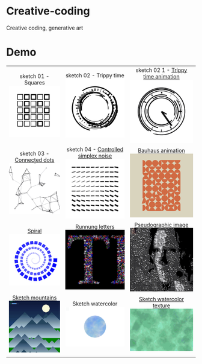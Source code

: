 # Creative-coding
Creative coding, generative art

# Demo
| | | |
|:-------------------------:|:-------------------------:|:-------------------------:|
|sketch 01 - Squares<br /> <img width="200" alt="Squares" src="https://github.com/pavel-ship-it/creative-coding/blob/master/preview/sketch-01.png"> | sketch 02 - Trippy time<br /> <img width="200" alt="Trippy time" src="https://github.com/pavel-ship-it/creative-coding/blob/master/preview/sketch-02.png"> | sketch 02 1 - <a href="https://youtube.com/shorts/8dzQWFkS0dE?feature=share">Trippy time animation</a><br /> <img width="200" alt="Trippy Time animation" src="https://github.com/pavel-ship-it/creative-coding/blob/master/preview/sketch-02.1.gif">|
| sketch 03 - <a href="https://youtube.com/shorts/t4bPVoJ_PKI?feature=share">Connected dots</a><br /><img width="200" alt="Connected dots" src="https://github.com/pavel-ship-it/creative-coding/blob/master/preview/sketch-03.gif"> | sketch 04 - <a href="https://youtube.com/shorts/FI0EYWoyCSk?feature=share">Controlled simplex noise</a><br /> <img width="200" alt="Controlled simplex noise" src="https://github.com/pavel-ship-it/creative-coding/blob/master/preview/sketch-04.gif"> | <a href="https://youtube.com/shorts/kJGf68Xb_do?feature=share">Bauhaus animation</a><br /> <img width="200" alt="Bauhaus animation" src="https://github.com/pavel-ship-it/creative-coding/blob/master/preview/sketch-bauhaus.gif"> |
| <a href="https://youtube.com/shorts/7-IZX2ViNiM?feature=share">Spiral</a><br /> <img width="200" alt="Spiral" src="https://github.com/pavel-ship-it/creative-coding/blob/master/preview/sketch-spiral.gif">  | <a href="https://youtube.com/shorts/ydDQ_jVPtew?feature=share">Runnung letters</a><br /> <img width="200" alt="Running letters" src="https://github.com/pavel-ship-it/creative-coding/blob/master/preview/sketch-05.0.gif"> | <a href="https://youtube.com/shorts/LCRDs19YoYk?feature=share">Pseudographic image</a><br /> <img width="200" alt="Pseudographic image" src="https://github.com/pavel-ship-it/creative-coding/blob/master/preview/sketch-05.1.gif"> |
| <a href="https://youtube.com/shorts/SiUxzYMG0b0?feature=share">Sketch mountains</a><br /> <img width="200" alt="Mountains" src="https://github.com/pavel-ship-it/creative-coding/blob/master/preview/sketch-daynight.gif"> | Sketch watercolor<br /> <img width="200" alt="Watercolor" src="/preview/sketch-watercolor.png"> | <a href="https://youtube.com/shorts/PCKMWDku_hM?feature=share">Sketch watercolor texture</a><br /> <img width="200" alt="Watercolor texture" src="/preview/sketch-watercolor-texture.gif"> |
|   |   |   |
